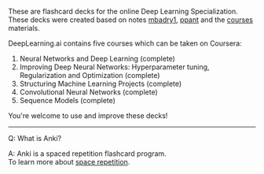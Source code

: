 These are flashcard decks for the online Deep Learning Specialization.</br>
These decks were created based on notes [mbadry1](https://github.com/mbadry1/DeepLearning.ai-Summary), [ppant](https://github.com/ppant/deeplearning.ai-notes) and the [courses](https://www.coursera.org/specializations/deep-learning) materials.

DeepLearning.ai contains five courses which can be taken on Coursera:

1. Neural Networks and Deep Learning (complete)
2. Improving Deep Neural Networks: Hyperparameter tuning, Regularization and Optimization (complete)
3. Structuring Machine Learning Projects (complete)
4. Convolutional Neural Networks (complete)
5. Sequence Models (complete)

You're welcome to use and improve these decks!

---
Q: What is Anki?

A: Anki is a spaced repetition flashcard program. </br>
To learn more about [space repetition](https://en.wikipedia.org/wiki/Spaced_repetition).
